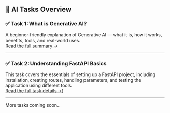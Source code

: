 ## 📘 AI Tasks Overview

### ✅ Task 1: What is Generative AI?
A beginner-friendly explanation of Generative AI — what it is, how it works, benefits, tools, and real-world uses.  
[Read the full summary →](https://github.com/muhammadmubashir72/GIAIC-Q4-Learning-FastAPI/tree/master/Task%201%20(Generative_AI))

---

### ✅ Task 2: Understanding FastAPI Basics
This task covers the essentials of setting up a FastAPI project, including installation, creating routes, handling parameters, and testing the application using different tools.  
[Read the full task details →](https://github.com/muhammadmubashir72/GIAIC-Q4-Learning-FastAPI/tree/master/Task%202%20fastapi-basics))

---

More tasks coming soon...
